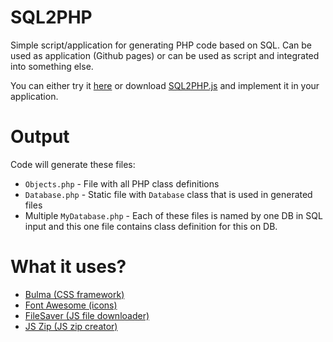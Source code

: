 # SQL2PHP
Simple script/application for generating PHP code based on SQL. Can be used as application (Github pages) or can be used as script and integrated into something else.

You can either try it [here](https://hackrrr.github.io/SQL2PHP/) or download [SQL2PHP.js](/SQL2PHP.js) and implement it in your application.

# Output
Code will generate these files:
- `Objects.php` - File with all PHP class definitions
- `Database.php` - Static file with `Database` class that is used in generated files
- Multiple `MyDatabase.php` - Each of these files is named by one DB in SQL input and this one file contains class definition for this on DB.

# What it uses?
- [Bulma (CSS framework)](https://bulma.io/)
- [Font Awesome (icons)](https://fontawesome.com/)
- [FileSaver (JS file downloader)](https://github.com/eligrey/FileSaver.js/)
- [JS Zip (JS zip creator)](https://stuk.github.io/jszip/)
